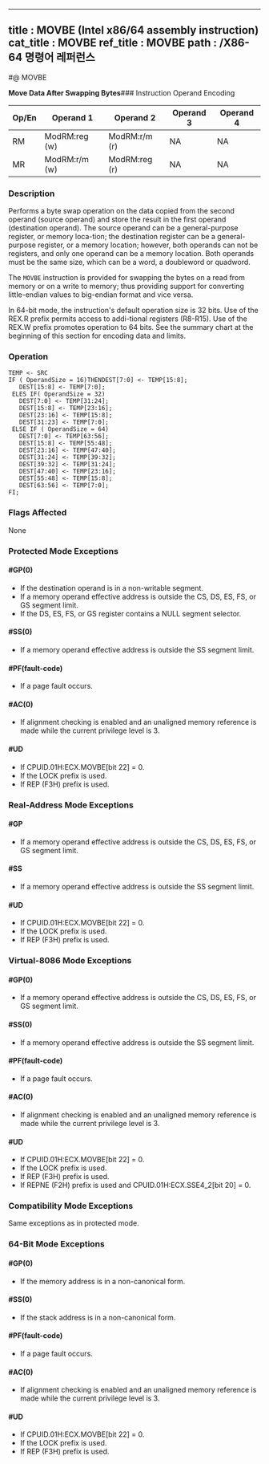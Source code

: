 ----------------------------
title : MOVBE (Intel x86/64 assembly instruction)
cat_title : MOVBE
ref_title : MOVBE
path : /X86-64 명령어 레퍼런스
----------------------------
#@ MOVBE

**Move Data After Swapping Bytes**### Instruction Operand Encoding


|Op/En|Operand 1|Operand 2|Operand 3|Operand 4|
|-----|---------|---------|---------|---------|
|RM|ModRM:reg (w)|ModRM:r/m (r)|NA|NA|
|MR|ModRM:r/m (w)|ModRM:reg (r)|NA|NA|
### Description


Performs a byte swap operation on the data copied from the second operand (source operand) and store the result in the first operand (destination operand). The source operand can be a general-purpose register, or memory loca-tion; the destination register can be a general-purpose register, or a memory location; however, both operands can not be registers, and only one operand can be a memory location. Both operands must be the same size, which can be a word, a doubleword or quadword. 

The `MOVBE` instruction is provided for swapping the bytes on a read from memory or on a write to memory; thus providing support for converting little-endian values to big-endian format and vice versa.

In 64-bit mode, the instruction's default operation size is 32 bits. Use of the REX.R prefix permits access to addi-tional registers (R8-R15). Use of the REX.W prefix promotes operation to 64 bits. See the summary chart at the beginning of this section for encoding data and limits.


### Operation

```info-verb
TEMP <- SRC
IF ( OperandSize = 16)THENDEST[7:0] <- TEMP[15:8];
   DEST[15:8] <- TEMP[7:0];
 ELES IF( OperandSize = 32) 
   DEST[7:0] <- TEMP[31:24];
   DEST[15:8] <- TEMP[23:16];
   DEST[23:16] <- TEMP[15:8];
   DEST[31:23] <- TEMP[7:0];
 ELSE IF ( OperandSize = 64) 
   DEST[7:0] <- TEMP[63:56];
   DEST[15:8] <- TEMP[55:48];
   DEST[23:16] <- TEMP[47:40];
   DEST[31:24] <- TEMP[39:32];
   DEST[39:32] <- TEMP[31:24];
   DEST[47:40] <- TEMP[23:16];
   DEST[55:48] <- TEMP[15:8];
   DEST[63:56] <- TEMP[7:0];
FI;
```
### Flags Affected


None


### Protected Mode Exceptions

#### #GP(0)
* If the destination operand is in a non-writable segment.
* If a memory operand effective address is outside the CS, DS, ES, FS, or GS segment limit.
* If the DS, ES, FS, or GS register contains a NULL segment selector.

#### #SS(0)
* If a memory operand effective address is outside the SS segment limit.

#### #PF(fault-code)
* If a page fault occurs.

#### #AC(0)
* If alignment checking is enabled and an unaligned memory reference is made while the current privilege level is 3.

#### #UD
* If CPUID.01H:ECX.MOVBE[bit 22] = 0.
* If the LOCK prefix is used.
* If REP (F3H) prefix is used.

### Real-Address Mode Exceptions

#### #GP
* If a memory operand effective address is outside the CS, DS, ES, FS, or GS segment limit.

#### #SS
* If a memory operand effective address is outside the SS segment limit.

#### #UD
* If CPUID.01H:ECX.MOVBE[bit 22] = 0.
* If the LOCK prefix is used.
* If REP (F3H) prefix is used.

### Virtual-8086 Mode Exceptions

#### #GP(0)
* If a memory operand effective address is outside the CS, DS, ES, FS, or GS segment limit.

#### #SS(0)
* If a memory operand effective address is outside the SS segment limit.

#### #PF(fault-code)
* If a page fault occurs.

#### #AC(0)
* If alignment checking is enabled and an unaligned memory reference is made while the current privilege level is 3.

#### #UD
* If CPUID.01H:ECX.MOVBE[bit 22] = 0.
* If the LOCK prefix is used.
* If REP (F3H) prefix is used.
* If REPNE (F2H) prefix is used and CPUID.01H:ECX.SSE4_2[bit 20] = 0.

### Compatibility Mode Exceptions



Same exceptions as in protected mode.


### 64-Bit Mode Exceptions

#### #GP(0)
* If the memory address is in a non-canonical form.

#### #SS(0)
* If the stack address is in a non-canonical form.

#### #PF(fault-code)
* If a page fault occurs.

#### #AC(0)
* If alignment checking is enabled and an unaligned memory reference is made while the current privilege level is 3.

#### #UD
* If CPUID.01H:ECX.MOVBE[bit 22] = 0.
* If the LOCK prefix is used.
* If REP (F3H) prefix is used.
